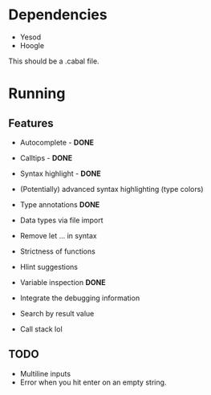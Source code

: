 
# Dependencies

* Yesod
* Hoogle

This should be a .cabal file.

# Running

## Features

* Autocomplete - **DONE**
* Calltips - **DONE**
* Syntax highlight - **DONE**
* (Potentially) advanced syntax highlighting (type colors)
* Type annotations **DONE**
* Data types via file import
* Remove let ... in syntax
* Strictness of functions
* Hlint suggestions
* Variable inspection **DONE**
* Integrate the debugging information
* Search by result value

* Call stack lol

## TODO

* Multiline inputs
* Error when you hit enter on an empty string.

